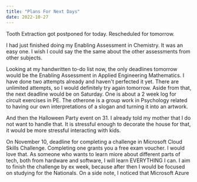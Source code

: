 ```yaml
---
title: "Plans For Next Days"
date: 2022-10-27
---
```


Tooth Extraction got postponed for today. Rescheduled for tomorrow.

I had just finished doing my Enabling Assessment in Chemistry. It was an easy one. I wish I could say the the same about the other assessments from other subjects.

Looking at my handwritten to-do list now, the only deadlines tomorrow would be the Enabling Assessment in Applied Engineering Mathematics. I have done two attempts already and haven't perfected it yet. There are unlimited attempts, so I would definitely try again tomorrow. Aside from that, the next deadline would be on Saturday. One is about a 2 week log for circuit exercises in PE. The otherone is a group work in Psychology related to having our own interpretations of a slogan and turning it into an artwork. 

And then the Halloween Party event on 31. I already told my mother that I do not want to handle that. It is stressful enough to decorate the house for that, it would be more stressful interacting with kids.


On November 10, deadline for completing a challenge in Microsoft Cloud Skills Challenge. Completing one grants you a free exam voucher. I would love that. As someone who wants to learn miore about different parts of tech, both from hardware and software, I will learn EVERYTHING I can. I aim to finish the challenge by ex week, because after then I would be focused on studying for the Nationals. On a side note, I noticed that Microsoft Azure 